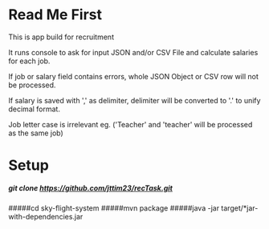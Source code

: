 # Read Me First
This is app build for recruitment 
<p>It runs console to ask for input JSON and/or CSV 
File and calculate salaries for each job.
<p>If job or salary field contains errors, whole JSON 
Object or CSV row will not be processed.
<p>If salary is saved with ',' as delimiter, delimiter will be converted to '.' 
to unify decimal format.
<p>Job letter case is irrelevant 
eg. ('Teacher' and 'teacher' will be processed as the same job) </p> 


# Setup
##### git clone https://github.com/jttim23/recTask.git
#####cd sky-flight-system
#####mvn package
#####java -jar target/*jar-with-dependencies.jar